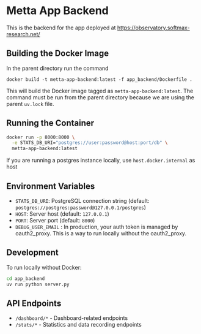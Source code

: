 # Metta App Backend

This is the backend for the app deployed at https://observatory.softmax-research.net/

## Building the Docker Image

In the parent directory run the command

```
docker build -t metta-app-backend:latest -f app_backend/Dockerfile .
```

This will build the Docker image tagged as `metta-app-backend:latest`. The command must be run from the parent directory
because we are using the parent `uv.lock` file.

## Running the Container

```bash
docker run -p 8000:8000 \
  -e STATS_DB_URI="postgres://user:password@host:port/db" \
  metta-app-backend:latest
```

If you are running a postgres instance locally, use `host.docker.internal` as host

## Environment Variables

- `STATS_DB_URI`: PostgreSQL connection string (default: `postgres://postgres:password@127.0.0.1/postgres`)
- `HOST`: Server host (default: `127.0.0.1`)
- `PORT`: Server port (default: `8000`)
- `DEBUG_USER_EMAIL` : In production, your auth token is managed by oauth2_proxy. This is a way to run locally without
  the oauth2_proxy.

## Development

To run locally without Docker:

```bash
cd app_backend
uv run python server.py
```

## API Endpoints

- `/dashboard/*` - Dashboard-related endpoints
- `/stats/*` - Statistics and data recording endpoints
